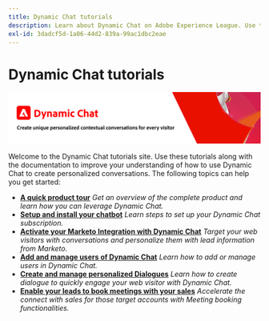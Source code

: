 ```yaml
---
title: Dynamic Chat tutorials
description: Learn about Dynamic Chat on Adobe Experience League. Use these tutorials along with the documentation to improve your understanding of how to use Dynamic Chat to create personalized conversations.
exl-id: 3dadcf5d-1a06-44d2-839a-99ac1dbc2eae
---
```

# Dynamic Chat tutorials

![](assets/dynamic-chat-header.png)

Welcome to the Dynamic Chat tutorials site. Use these tutorials along with the documentation to improve your understanding of how to use Dynamic Chat to create personalized conversations. The following topics can help you get started:

* **[A quick product tour](product-tour.md)**
    *Get an overview of the complete product and learn how you can leverage Dynamic Chat.*
* **[Setup and install your chatbot](setup.md)**
    *Learn steps to set up your Dynamic Chat subscription.*
* **[Activate your Marketo Integration with Dynamic Chat](marketo-integration.md)**
    *Target your web visitors with conversations and personalize them with lead information from Marketo.*
* **[Add and manage users of Dynamic Chat](user-management.md)**
    *Learn how to add or manage users in Dynamic Chat.*
* **[Create and manage personalized Dialogues](dialogue-management.md)**
    *Learn how to create dialogue to quickly engage your web visitor with Dynamic Chat.*
* **[Enable your leads to book meetings with your sales](meeting-booking.md)**
    *Accelerate the connect with sales for those target accounts with Meeting booking functionalities.*
